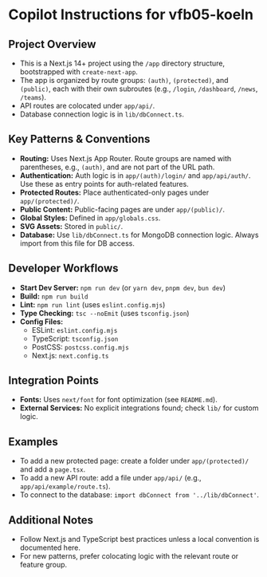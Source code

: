 # Copilot Instructions for vfb05-koeln

## Project Overview

- This is a Next.js 14+ project using the `/app` directory structure, bootstrapped with `create-next-app`.
- The app is organized by route groups: `(auth)`, `(protected)`, and `(public)`, each with their own subroutes (e.g., `/login`, `/dashboard`, `/news`, `/teams`).
- API routes are colocated under `app/api/`.
- Database connection logic is in `lib/dbConnect.ts`.

## Key Patterns & Conventions

- **Routing:** Uses Next.js App Router. Route groups are named with parentheses, e.g., `(auth)`, and are not part of the URL path.
- **Authentication:** Auth logic is in `app/(auth)/login/` and `app/api/auth/`. Use these as entry points for auth-related features.
- **Protected Routes:** Place authenticated-only pages under `app/(protected)/`.
- **Public Content:** Public-facing pages are under `app/(public)/`.
- **Global Styles:** Defined in `app/globals.css`.
- **SVG Assets:** Stored in `public/`.
- **Database:** Use `lib/dbConnect.ts` for MongoDB connection logic. Always import from this file for DB access.

## Developer Workflows

- **Start Dev Server:** `npm run dev` (or `yarn dev`, `pnpm dev`, `bun dev`)
- **Build:** `npm run build`
- **Lint:** `npm run lint` (uses `eslint.config.mjs`)
- **Type Checking:** `tsc --noEmit` (uses `tsconfig.json`)
- **Config Files:**
  - ESLint: `eslint.config.mjs`
  - TypeScript: `tsconfig.json`
  - PostCSS: `postcss.config.mjs`
  - Next.js: `next.config.ts`

## Integration Points

- **Fonts:** Uses `next/font` for font optimization (see `README.md`).
- **External Services:** No explicit integrations found; check `lib/` for custom logic.

## Examples

- To add a new protected page: create a folder under `app/(protected)/` and add a `page.tsx`.
- To add a new API route: add a file under `app/api/` (e.g., `app/api/example/route.ts`).
- To connect to the database: `import dbConnect from '../lib/dbConnect'`.

## Additional Notes

- Follow Next.js and TypeScript best practices unless a local convention is documented here.
- For new patterns, prefer colocating logic with the relevant route or feature group.
